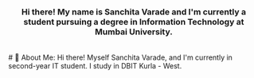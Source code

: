 <h3 align = "center">Hi there! My name is Sanchita Varade and I'm
currently a student pursuing a degree in Information Technology at
Mumbai University.</h3>
<br>
# 💫 About Me:
Hi there! Myself Sanchita Varade, and I'm currently in second-year IT student. 
I study in DBIT Kurla - West.
<br>
